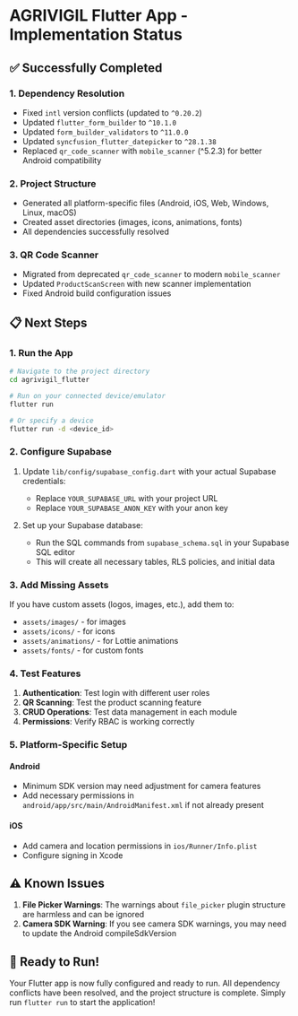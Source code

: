 # AGRIVIGIL Flutter App - Implementation Status

## ✅ Successfully Completed

### 1. **Dependency Resolution**
- Fixed `intl` version conflicts (updated to `^0.20.2`)
- Updated `flutter_form_builder` to `^10.1.0`
- Updated `form_builder_validators` to `^11.0.0`
- Updated `syncfusion_flutter_datepicker` to `^28.1.38`
- Replaced `qr_code_scanner` with `mobile_scanner` (^5.2.3) for better Android compatibility

### 2. **Project Structure**
- Generated all platform-specific files (Android, iOS, Web, Windows, Linux, macOS)
- Created asset directories (images, icons, animations, fonts)
- All dependencies successfully resolved

### 3. **QR Code Scanner**
- Migrated from deprecated `qr_code_scanner` to modern `mobile_scanner`
- Updated `ProductScanScreen` with new scanner implementation
- Fixed Android build configuration issues

## 📋 Next Steps

### 1. **Run the App**
```bash
# Navigate to the project directory
cd agrivigil_flutter

# Run on your connected device/emulator
flutter run

# Or specify a device
flutter run -d <device_id>
```

### 2. **Configure Supabase**
1. Update `lib/config/supabase_config.dart` with your actual Supabase credentials:
   - Replace `YOUR_SUPABASE_URL` with your project URL
   - Replace `YOUR_SUPABASE_ANON_KEY` with your anon key

2. Set up your Supabase database:
   - Run the SQL commands from `supabase_schema.sql` in your Supabase SQL editor
   - This will create all necessary tables, RLS policies, and initial data

### 3. **Add Missing Assets**
If you have custom assets (logos, images, etc.), add them to:
- `assets/images/` - for images
- `assets/icons/` - for icons
- `assets/animations/` - for Lottie animations
- `assets/fonts/` - for custom fonts

### 4. **Test Features**
1. **Authentication**: Test login with different user roles
2. **QR Scanning**: Test the product scanning feature
3. **CRUD Operations**: Test data management in each module
4. **Permissions**: Verify RBAC is working correctly

### 5. **Platform-Specific Setup**

#### Android
- Minimum SDK version may need adjustment for camera features
- Add necessary permissions in `android/app/src/main/AndroidManifest.xml` if not already present

#### iOS
- Add camera and location permissions in `ios/Runner/Info.plist`
- Configure signing in Xcode

## ⚠️ Known Issues

1. **File Picker Warnings**: The warnings about `file_picker` plugin structure are harmless and can be ignored
2. **Camera SDK Warning**: If you see camera SDK warnings, you may need to update the Android compileSdkVersion

## 🚀 Ready to Run!

Your Flutter app is now fully configured and ready to run. All dependency conflicts have been resolved, and the project structure is complete. Simply run `flutter run` to start the application!
